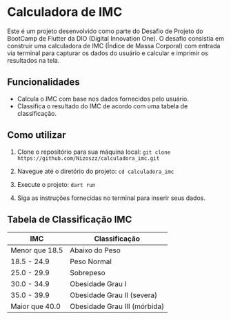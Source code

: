 # Calculadora de IMC

Este é um projeto desenvolvido como parte do Desafio de Projeto do BootCamp de Flutter da DIO (Digital Innovation One). O desafio consistia em construir uma calculadora de IMC (Índice de Massa Corporal) com entrada via terminal para capturar os dados do usuário e calcular e imprimir os resultados na tela.

## Funcionalidades

- Calcula o IMC com base nos dados fornecidos pelo usuário.
- Classifica o resultado do IMC de acordo com uma tabela de classificação.

## Como utilizar

1. Clone o repositório para sua máquina local:
   `git clone https://github.com/Nizoszz/calculadora_imc.git`

2. Navegue até o diretório do projeto:
   `cd calculadora_imc`

3. Execute o projeto:
   `dart run`

4. Siga as instruções fornecidas no terminal para inserir seus dados.

## Tabela de Classificação IMC

| IMC            | Classificação                |
|----------------|------------------------------|
| Menor que 18.5 | Abaixo do Peso               |
| 18.5 - 24.9    | Peso Normal                  |
| 25.0 - 29.9    | Sobrepeso                    |
| 30.0 - 34.9    | Obesidade Grau I             |
| 35.0 - 39.9    | Obesidade Grau II (severa)   |
| Maior que 40.0 | Obesidade Grau III (mórbida) |

